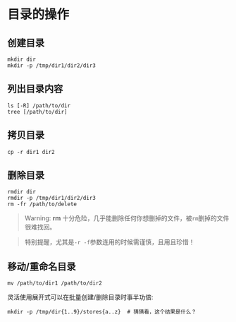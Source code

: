 # 目录的操作

## 创建目录

    mkdir dir
    mkdir -p /tmp/dir1/dir2/dir3

## 列出目录内容

    ls [-R] /path/to/dir
    tree [/path/to/dir]

## 拷贝目录

    cp -r dir1 dir2

## 删除目录

    rmdir dir
    rmdir -p /tmp/dir1/dir2/dir3
    rm -fr /path/to/delete

> Warning: **rm** 十分危险，几乎能删除任何你想删掉的文件，被``rm``删掉的文件很难找回。

> 特别提醒，尤其是``-r -f``参数连用的时候需谨慎，且用且珍惜！

## 移动/重命名目录

    mv /path/to/dir1 /path/to/dir2

灵活使用展开式可以在批量创建/删除目录时事半功倍:

    mkdir -p /tmp/dir{1..9}/stores{a..z}  # 猜猜看，这个结果是什么？
